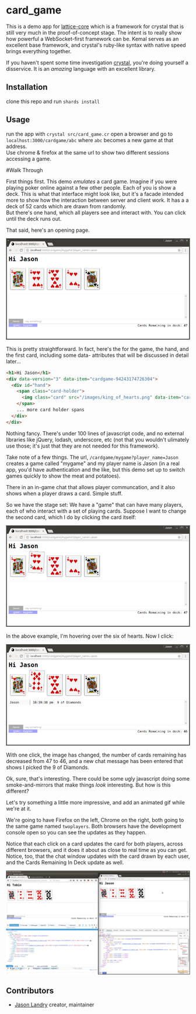 # card_game

This is a demo app for [lattice-core]() which is a framework for crystal that is still
very much in the proof-of-concept stage.  The intent is to really show how powerful
a WebSocket-first framework can be.  Kemal serves as an excellent base framework, and
crystal's ruby-like syntax with native speed brings everything together.

If you haven't spent some time investigation [crystal](crystal-lang.org), you're doing
yourself a disservice.  It is an _amazing_ language with an excellent library.

## Installation

clone this repo and run `shards install` 

## Usage

run the app with `crystal src/card_game.cr`
open a browser and go to `localhost:3000/cardgame/abc`
where `abc` becomes a new game at that address.  
Use chrome & firefox at the same url to show two different sessions accessing a game.

#Walk Through

First things first.  This demo _emulates_ a card game.  Imagine if you were playing poker
online against a few other people. Each of you is show a deck.  This is what that interface
might look like, but it's a facade intended more to show how the interaction between server
and client work.  It has a a deck of 52 cards which are drawn from randomly.  
But there's one hand, which all players see and interact with.  You can click until the deck
runs out.

That said, here's an opening page.

![hand](./screenshots/cg1.png)

This is pretty straightforward.  In fact, here's the for the game, the hand, and the first
card, including some data- attributes that will be discussed in detail later...

```html
<h1>Hi Jason</h1>
<div data-version="3" data-item="cardgame-94243174726304">
  <div id="hand">
    <span class="card-holder">
      <img class="card" src="/images/king_of_hearts.png" data-item="cardgame-94243174726304-card-0" data-track="click">
    </span>
    ... more card holder spans
  </div>
</div>

```

Nothing fancy.  There's under 100 lines of javascript code, and no external libraries like
jQuery, lodash, underscore, etc (not that you wouldn't ulimately use those; it's just that 
they are not needed for this framework).

Take note of a few things.  The url, `/cardgame/mygame?player_name=Jason` creates a game 
called "mygame" and my player name is Jason (in a real app, you'd have authentication and the
like, but this demo set up to switch games quickly to show the meat and potatoes).

There in an in-game chat that allows player communcation, and it also shows when a player
draws a card.  Simple stuff.

So we have the stage set:  We have a "game" that can have many players, each of who interact with
a set of playing cards.   Suppose I want to change the second card, which I do by clicking the
card itself:

![hand](./screenshots/cg2.png)

In the above example, I'm hovering over the six of hearts.  Now I click:

![hand](./screenshots/cg3.png)

With one click, the image has changed, the number of cards remaining has decreased from 47 to 46,
and a new chat message has been entered that shows I picked the 9 of Diamonds.

Ok, sure, that's interesting.  There could be some ugly javascript doing some smoke-and-mirrors
that make things _look_ interesting.  But how is this different?

Let's try something a little more impressive, and add an animated gif while we're at it.

We're going to have Firefox on the left, Chrome on the right, both going to the same game named
`twoplayers`.  Both browsers have the development console open so you can see the updates as
they happen.

Notice that each click on a card updates the card for both players, across different browsers, 
and it does it about as close to real time as you can get.  Notice, too, that the chat window
updates with the card drawn by each user, and the Cards Remaining In Deck update as well.

![animation](./screenshots/demo.gif)


## Contributors
- [Jason Landry](https://github.com/jasonl99) creator, maintainer
